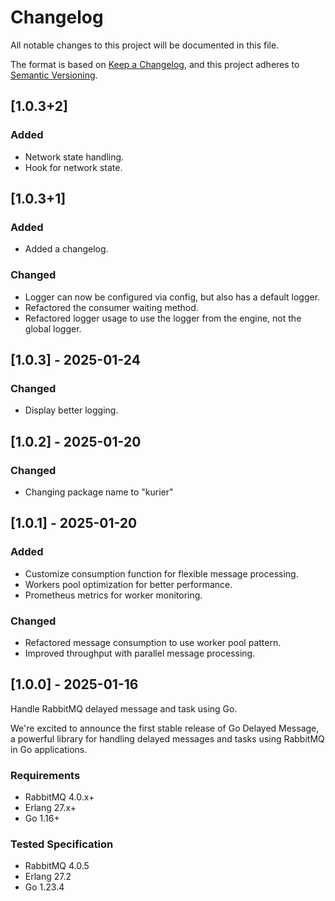 # Changelog

All notable changes to this project will be documented in this file.

The format is based on [Keep a Changelog](https://keepachangelog.com/en/1.0.0/),
and this project adheres to [Semantic Versioning](https://semver.org/spec/v2.0.0.html).

## [1.0.3+2]

### Added

- Network state handling.
- Hook for network state.

## [1.0.3+1]

### Added

- Added a changelog.

### Changed

- Logger can now be configured via config, but also has a default logger.
- Refactored the consumer waiting method.
- Refactored logger usage to use the logger from the engine, not the global logger.

## [1.0.3] - 2025-01-24

### Changed

- Display better logging.

## [1.0.2] - 2025-01-20

### Changed

- Changing package name to "kurier"

## [1.0.1] - 2025-01-20

### Added

- Customize consumption function for flexible message processing.
- Workers pool optimization for better performance.
- Prometheus metrics for worker monitoring.

### Changed

- Refactored message consumption to use worker pool pattern.
- Improved throughput with parallel message processing.

## [1.0.0] - 2025-01-16

Handle RabbitMQ delayed message and task using Go.

We're excited to announce the first stable release of Go Delayed Message, a powerful library for handling delayed messages and tasks using RabbitMQ in Go applications.

### Requirements

- RabbitMQ 4.0.x+
- Erlang 27.x+
- Go 1.16+

### Tested Specification

- RabbitMQ 4.0.5
- Erlang 27.2
- Go 1.23.4
